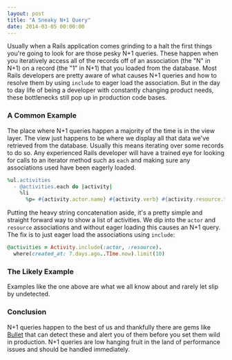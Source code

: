 ```yaml
---
layout: post
title: "A Sneaky N+1 Query"
date: 2014-03-05 00:00:00
---
```


Usually when a Rails application comes grinding to a halt the first things you're going to look for are those pesky N+1 queries. These happen when you iteratively access all of the records off of an association (the "N" in N+1) on a record (the "1" in N+1) that you loaded from the database. Most Rails developers are pretty aware of what causes N+1 queries and how to resolve them by using `include` to eager load the association. But in the day to day life of being a developer with constantly changing product needs, these bottlenecks still pop up in production code bases.

### A Common Example
The place where N+1 queries happen a majority of the time is in the view layer. The view just happens to be where we display all that data we've retrieved from the database. Usually this means iterating over some records to do so. Any experienced Rails developer will have a trained eye for looking for calls to an iterator method such as `each` and making sure any associations used have been eagerly loaded.

```ruby
%ul.activities
  - @activities.each do |activity|
    %li
      %p= #{activity.actor.name} #{activity.verb} #{activity.resource.title}
```

Putting the heavy string concatenation aside, it's a pretty simple and straight forward way to show a list of activities. We dip into the `actor` and `resource` associations and without eager loading this causes an N+1 query. The fix is to just eager load the associations using `include`:

```ruby
@activities = Activity.include(:actor, :resource).
  where(created_at: 7.days.ago..TIme.now).limit(10)
```

### The Likely Example
Examples like the one above are what we all know about and rarely let slip by undetected.

### Conclusion
N+1 queries happen to the best of us and thankfully there are gems like [Bullet](https://github.com/flyerhzm/bullet) that can detect these and alert you of them before you set them wild in production. N+1 queries are low hanging fruit in the land of performance issues and should be handled immediately.